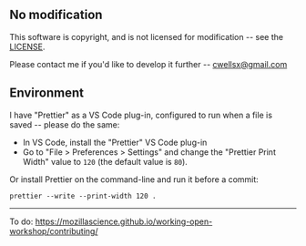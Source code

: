 ## No modification

This software is copyright, and is not licensed for modification -- see the [LICENSE](./LICENSE.md).

Please  contact me if you'd like to develop it further --
cwellsx@gmail.com

## Environment

I have "Prettier" as a VS Code plug-in, configured to run when a file is saved -- please do the same:

- In VS Code, install the "Prettier" VS Code plug-in
- Go to "File > Preferences > Settings" and change the "Prettier Print Width" value to `120` (the default value is `80`).

Or install Prettier on the command-line and run it before a commit:

    prettier --write --print-width 120 .

---

To do: https://mozillascience.github.io/working-open-workshop/contributing/